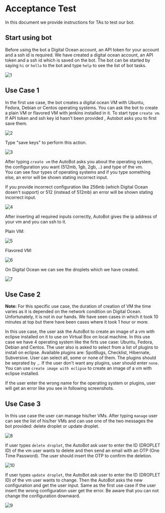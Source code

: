 # Acceptance Test

In this document we provide instructions for TAs to test our bot.

## Start using bot
Before using the bot a Digital Ocean account, an API token for your account and a ssh id is required. We have created a digital ocean account, an API token and a ssh id which is saved on the bot. 
The bot can be started by saying `````hi````` or `````hello````` to the bot and type `````help````` to see the list of bot tasks.

![1](https://media.github.ncsu.edu/user/7998/files/d7ff3c30-d467-11e7-9fd2-43ded0954b34)

## Use Case 1
In the first use case, the bot creates a digital ocean VM with Ubuntu, Fedora, Debian or Centos operating systems. You can ask the bot to create a plain VM or flavored VM with jenkins installed in it.
To start type `````create vm`````. If API token and ssh key id hasn't been provided , Autobot asks you to first save them.  

![2](https://media.github.ncsu.edu/user/7998/files/e5d46b8c-d467-11e7-94e2-15c055a483d6)

Type "save keys" to perform this action.  

![3](https://media.github.ncsu.edu/user/7998/files/f687744c-d467-11e7-8338-b35afb18f87e)  

After typing `````create vm````` the AutoBot asks you about the operating system, the configuration you want (512mb, 1gb, 2gb, ..) and type of the vm.  
You can see four types of operating systems and if you type something else, an error will be shown stating incorrect input.  

If you provide incorrect configuration like 256mb (which Digital Ocean dosen't support) or 512 (instead of 512mb) an error will be shown stating incorrect input.  

![4](https://media.github.ncsu.edu/user/7998/files/0db7f362-d468-11e7-826b-26155a33d578)  

After inserting all required inputs correctly, AutoBot gives the ip address of your vm and you can ssh to it.  

Plain VM:    

![5](https://media.github.ncsu.edu/user/7998/files/19f94e96-d468-11e7-979a-d8fa3a5731f9)    

Flavored VM:    

![6](https://media.github.ncsu.edu/user/7998/files/26161902-d468-11e7-8f1b-b6a5accf1df3)      
  
On Digital Ocean we can see the droplets which we have created.      

![7](https://media.github.ncsu.edu/user/7998/files/6add37d2-d468-11e7-950c-e4a6c794cfe9)    

## Use Case 2

**Note:** For this specific use case, the duration of creation of VM the time varies as it is depended on the network condition on Digital Ocean. Unfortunately, it is not in our hands. We have seen cases in which it took 10 minutes at top but there have been cases where it took 1 hour or more.    

In this use case, the user ask the AutoBot to create an image of a vm with eclipse installed on it to use on Virtual Box on local machine. In this use case we have 4 operating system like the firts use case: Ubuntu, Fedora, Debian and Centos. The user also is asked to select from a list of plugins to install on eclipse. Available plugins are: SpotBugs, Checklist, Hibernate, Subversive. User can select all, some or none of them. The plugins should be seprated by `````,`````. If the user don't want any plugins, user should enter `````none`````. You can use `````create image with eclipse````` to create an image of a vm with eclipse installed.


If the user enter the wrong name for the operating system or plugins, user will get an error like you see in following screenshots.

## Use Case 3

In this use case the user can manage his/her VMs. After typing `````manage````` user can see the list of his/her VMs and can use one of the two messages the bot provided: delete droplet or update droplet.  

![8](https://media.github.ncsu.edu/user/7998/files/7aa7bc50-d468-11e7-81b8-6011164fb4cf)  

If user types `````delete droplet`````, the AutoBot ask user to enter the ID (DROPLET ID) of the vm user wants to delete and then send an email with an OTP (One Time Password). The user should insert the OTP to confirm the deletion.  

![10](https://media.github.ncsu.edu/user/7998/files/7ac5946e-d468-11e7-823a-114ba8b94cf8)  

If user types `````update droplet`````, the AutoBot ask user to enter the ID (DROPLET ID) of the vm user wants to change. Then the AutoBot asks the new configuration and get the user input. Same as the first use case if the user insert the wrong configuration user get the error. Be aware that you can not change the configuration downward.  

![9](https://media.github.ncsu.edu/user/7998/files/7aea310c-d468-11e7-9f8c-74122e565410)  

